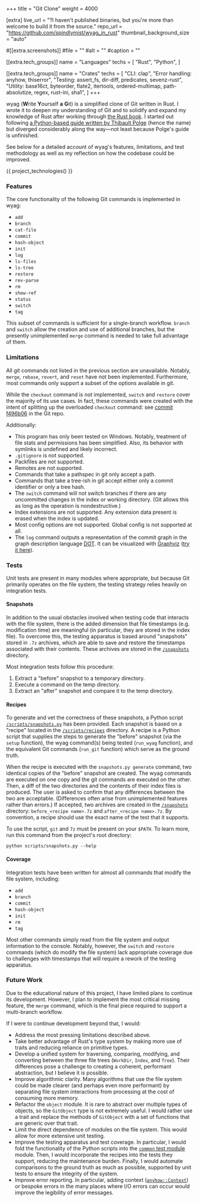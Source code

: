 +++
title = "Git Clone"
weight = 4000

[extra]
live_url = "?I haven't published binaries, but you're more than welcome to build it from the source."
repo_url = "https://github.com/spindlymist/wyag_in_rust"
thumbnail_background_size = "auto"

#[[extra.screenshots]]
#file = ""
#alt = ""
#caption = ""

[[extra.tech_groups]]
name = "Languages"
techs = [
    "Rust",
    "Python",
]

[[extra.tech_groups]]
name = "Crates"
techs = [
    "CLI: clap",
    "Error handling: anyhow, thiserror",
    "Testing: assert_fs, dir-diff, predicates, sevenz-rust",
    "Utility: base16ct, byteorder, flate2, itertools, ordered-multimap, path-absolutize, regex, rust-ini, sha1",
]
+++

wyag (**W**rite **Y**ourself **a** **G**it) is a simplified clone of Git written in Rust. I wrote it to deepen my understanding of Git and to solidify and expand my knowledge of Rust after working through [the Rust book](https://doc.rust-lang.org/book/title-page.html). I started out following [a Python-based guide written by Thibault Polge](https://wyag.thb.lt/) (hence the name) but diverged considerably along the way—not least because Polge's guide is unfinished.

See below for a detailed account of wyag's features, limitations, and test methodology as well as my reflection on how the codebase could be improved.

{{ project_technologies() }}

### Features

The core functionality of the following Git commands is implemented in wyag:
- `add`
- `branch`
- `cat-file`
- `commit`
- `hash-object`
- `init`
- `log`
- `ls-files`
- `ls-tree`
- `restore`
- `rev-parse`
- `rm`
- `show-ref`
- `status`
- `switch`
- `tag`

This subset of commands is sufficient for a single-branch workflow. `branch` and `switch` allow the creation and use of additional branches, but the presently unimplemented `merge` command is needed to take full advantage of them.

### Limitations

All git commands not listed in the previous section are unavailable. Notably, `merge`, `rebase`, `revert`, and `reset` have not been implemented. Furthermore, most commands only support a subset of the options available in git.

While the `checkout` command is not implemented, `switch` and `restore` cover the majority of its use cases. In fact, these commands were created with the intent of splitting up the overloaded `checkout` command: see [commit f496b06](https://github.com/git/git/commit/f496b064fc1135e0dded7f93d85d72eb0b302c22) in the Git repo.

Additionally:

- This program has only been tested on Windows. Notably, treatment of file stats and permissions has been simplified. Also, its behavior with symlinks is undefined and likely incorrect.
- `.gitignore` is not supported.
- Packfiles are not supported.
- Remotes are not supported.
- Commands that take a pathspec in git only accept a path.
- Commands that take a tree-ish in git accept either only a commit identifier or only a tree hash.
- The `switch` command will not switch branches if there are any uncommitted changes in the index or working directory. (Git allows this as long as the operation is nondestructive.)
- Index extensions are not supported. Any extension data present is erased when the index is updated.
- Most config options are not supported. Global config is not supported at all.
- The `log` command outputs a representation of the commit graph in the graph description language [DOT](https://en.wikipedia.org/wiki/DOT_(graph_description_language)). It can be visualized with [Graphviz](https://graphviz.org/) ([try it here](https://dreampuf.github.io/GraphvizOnline/)).

### Tests

Unit tests are present in many modules where appropriate, but because Git primarily operates on the file system, the testing strategy relies heavily on integration tests.

#### Snapshots

In addition to the usual obstacles involved when testing code that interacts with the file system, there is the added dimension that file timestamps (e.g. modification time) are meaningful (in particular, they are stored in the index file). To overcome this, the testing apparatus is based around "snapshots" stored in `.7z` archives, which are able to save and restore the timestamps associated with their contents. These archives are stored in the [`/snapshots`](/snapshots) directory.

Most integration tests follow this procedure:

1. Extract a "before" snapshot to a temporary directory.
2. Execute a command on the temp directory.
3. Extract an "after" snapshot and compare it to the temp directory.

#### Recipes

To generate and vet the correctness of these snapshots, a Python script [`/scripts/snapshots.py`](scripts/snapshots.py) has been provided. Each snapshot is based on a "recipe" located in the [`/scripts/recipes`](scripts/recipes) directory. A recipe is a Python script that supplies the steps to generate the "before" snapshot (via the `setup` function), the wyag command(s) being tested (`run_wyag` function), and the equivalent Git commands (`run_git` function) which serve as the ground truth.

When the recipe is executed with the `snapshots.py generate` command, two identical copies of the "before" snapshot are created. The wyag commands are executed on one copy and the git commands are executed on the other. Then, a diff of the two directories and the contents of their index files is produced. The user is asked to confirm that any differences between the two are acceptable. (Differences often arise from unimplemented features rather than errors.) If accepted, two archives are created in the [`/snapshots`](/snapshots) directory: `before_<recipe name>.7z` and `after_<recipe name>.7z`. By convention, a recipe should use the exact name of the test that it supports.

To use the script, `git` and `7z` must be present on your `$PATH`. To learn more, run this command from the project's root directory:

```shell
python scripts/snapshots.py --help
```

#### Coverage

Integration tests have been written for almost all commands that modify the file system, including:

- `add`
- `branch`
- `commit`
- `hash-object`
- `init`
- `rm`
- `tag`

Most other commands simply read from the file system and output information to the console. Notably, however, the `switch` and `restore` commands (which do modify the file system) lack appropriate coverage due to challenges with timestamps that will require a rework of the testing apparatus.

### Future Work

Due to the educational nature of this project, I have limited plans to continue its development. However, I plan to implement the most critical missing feature, the `merge` command, which is the final piece required to support a multi-branch workflow.

If I were to continue development beyond that, I would:
- Address the most pressing limitations described above.
- Take better advantage of Rust's type system by making more use of traits and reducing reliance on primitive types.
- Develop a unified system for traversing, comparing, modifying, and converting between the three file trees (`WorkDir`, `Index`, and `Tree`). Their differences pose a challenge to creating a coherent, performant abstraction, but I believe it is possible.
- Improve algorithmic clarity. Many algorithms that use the file system could be made clearer (and perhaps even more performant) by separating file system interactions from processing at the cost of consuming more memory.
- Refactor the `object` module. It is rare to abstract over multiple types of objects, so the `GitObject` type is not extremely useful. I would rather use a trait and replace the methods of `GitObject` with a set of functions that are generic over that trait.
- Limit the direct dependence of modules on the file system. This would allow for more extensive unit testing.
- Improve the testing apparatus and test coverage. In particular, I would fold the functionality of the Python scripts into the [`common` test module](/tests/common) module. Then, I would incorporate the recipes into the tests they support, reducing the maintenance burden. Finally, I would automate comparisons to the ground truth as much as possible, supported by unit tests to ensure the integrity of the system.
- Improve error reporting. In particular, adding context ([`anyhow::Context`](https://docs.rs/anyhow/latest/anyhow/trait.Context.html)) or bespoke errors in the many places where I/O errors can occur would improve the legibility of error messages.
